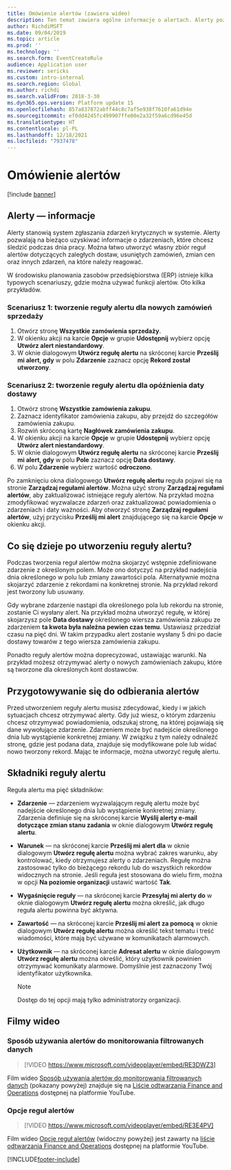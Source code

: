 ```yaml
---
title: Omówienie alertów (zawiera wideo)
description: Ten temat zawiera ogólne informacje o alertach. Alerty pozwalają na bieżąco uzyskiwać informacje o zdarzeniach, które chcesz śledzić podczas dnia pracy.
author: RichdiMSFT
ms.date: 09/04/2019
ms.topic: article
ms.prod: ''
ms.technology: ''
ms.search.form: EventCreateRule
audience: Application user
ms.reviewer: sericks
ms.custom: intro-internal
ms.search.region: Global
ms.author: richdi
ms.search.validFrom: 2018-3-30
ms.dyn365.ops.version: Platform update 15
ms.openlocfilehash: 857a837872abff44c8c7af5e938f7610fa61d94e
ms.sourcegitcommit: ef0dd4245fc499907ffe00e2a32f59a6cd96e45d
ms.translationtype: HT
ms.contentlocale: pl-PL
ms.lasthandoff: 12/18/2021
ms.locfileid: "7937478"
---
```

# <a name="alerts-overview"></a>Omówienie alertów

[!include [banner](../includes/banner.md)]

## <a name="about-alerts"></a>Alerty — informacje
Alerty stanowią system zgłaszania zdarzeń krytycznych w systemie. Alerty pozwalają na bieżąco uzyskiwać informacje o zdarzeniach, które chcesz śledzić podczas dnia pracy. Można łatwo utworzyć własny zbiór reguł alertów dotyczących zaległych dostaw, usuniętych zamówień, zmian cen oraz innych zdarzeń, na które należy reagować.

W środowisku planowania zasobów przedsiębiorstwa (ERP) istnieje kilka typowych scenariuszy, gdzie można używać funkcji alertów. Oto kilka przykładów.

### <a name="scenario-1-create-an-alert-rule-for-new-sales-orders"></a>Scenariusz 1: tworzenie reguły alertu dla nowych zamówień sprzedaży

1. Otwórz stronę **Wszystkie zamówienia sprzedaży**.
2. W okienku akcji na karcie **Opcje** w grupie **Udostępnij** wybierz opcję **Utwórz alert niestandardowy**.
3. W oknie dialogowym **Utwórz regułę alertu** na skróconej karcie **Prześlij mi alert, gdy** w polu **Zdarzenie** zaznacz opcję **Rekord został utworzony**.

### <a name="scenario-2-create-an-alert-rule-for-postponement-of-a-delivery-date"></a>Scenariusz 2: tworzenie reguły alertu dla opóźnienia daty dostawy

1. Otwórz stronę **Wszystkie zamówienia zakupu**.
2. Zaznacz identyfikator zamówienia zakupu, aby przejdź do szczegółów zamówienia zakupu.
3. Rozwiń skróconą kartę **Nagłówek zamówienia zakupu**.
4. W okienku akcji na karcie **Opcje** w grupie **Udostępnij** wybierz opcję **Utwórz alert niestandardowy**.
5. W oknie dialogowym **Utwórz regułę alertu** na skróconej karcie **Prześlij mi alert, gdy** w polu **Pole** zaznacz opcję **Data dostawy**.
6. W polu **Zdarzenie** wybierz wartość **odroczono**.
    
Po zamknięciu okna dialogowego **Utwórz regułę alertu** reguła pojawi się na stronie **Zarządzaj regułami alertów**. Można użyć strony **Zarządzaj regułami alertów**, aby zaktualizować istniejące reguły alertów. Na przykład można zmodyfikować wyzwalacze zdarzeń oraz zaktualizować powiadomienia o zdarzeniach i daty ważności. Aby otworzyć stronę **Zarządzaj regułami alertów**, użyj przycisku **Prześlij mi alert** znajdującego się na karcie **Opcje** w okienku akcji.

## <a name="what-occurs-when-an-alert-rule-is-created"></a>Co się dzieje po utworzeniu reguły alertu?

Podczas tworzenia reguł alertów można skojarzyć wstępnie zdefiniowane zdarzenie z określonym polem. Może ono dotyczyć na przykład nadejścia dnia określonego w polu lub zmiany zawartości pola. Alternatywnie można skojarzyć zdarzenie z rekordami na konkretnej stronie. Na przykład rekord jest tworzony lub usuwany.

Gdy wybrane zdarzenie nastąpi dla określonego pola lub rekordu na stronie, zostanie Ci wysłany alert. Na przykład można utworzyć regułę, w której skojarzysz pole **Data dostawy** określonego wiersza zamówienia zakupu ze zdarzeniem **ta kwota była należna pewien czas temu**. Ustawiasz przedział czasu na pięć dni. W takim przypadku alert zostanie wysłany 5 dni po dacie dostawy towarów z tego wiersza zamówienia zakupu.

Ponadto reguły alertów można doprecyzować, ustawiając warunki. Na przykład możesz otrzymywać alerty o nowych zamówieniach zakupu, które są tworzone dla określonych kont dostawców.

## <a name="preparing-for-an-alert"></a>Przygotowywanie się do odbierania alertów

Przed utworzeniem reguły alertu musisz zdecydować, kiedy i w jakich sytuacjach chcesz otrzymywać alerty. Gdy już wiesz, o którym zdarzeniu chcesz otrzymywać powiadomienia, odszukaj stronę, na której pojawiają się dane wywołujące zdarzenie. Zdarzeniem może być nadejście określonego dnia lub wystąpienie konkretnej zmiany. W związku z tym należy odnaleźć stronę, gdzie jest podana data, znajduje się modyfikowane pole lub widać nowo tworzony rekord. Mając te informacje, można utworzyć regułę alertu.

## <a name="components-of-an-alert-rule"></a>Składniki reguły alertu

Reguła alertu ma pięć składników:

- **Zdarzenie** — zdarzeniem wyzwalającym regułę alertu może być nadejście określonego dnia lub wystąpienie konkretnej zmiany. Zdarzenia definiuje się na skróconej karcie **Wyślij alerty e-mail dotyczące zmian stanu zadania** w oknie dialogowym **Utwórz regułę alertu**.
- **Warunek** — na skróconej karcie **Prześlij mi alert dla** w oknie dialogowym **Utwórz regułę alertu** można wybrać zakres warunku, aby kontrolować, kiedy otrzymujesz alerty o zdarzeniach. Regułę można zastosować tylko do bieżącego rekordu lub do wszystkich rekordów widocznych na stronie. Jeśli reguła jest stosowana do wielu firm, można w opcji **Na poziomie organizacji** ustawić wartość **Tak**.
- **Wygaśnięcie reguły** — na skróconej karcie **Przesyłaj mi alerty do** w oknie dialogowym **Utwórz regułę alertu** można określić, jak długo reguła alertu powinna być aktywna.
- **Zawartość** — na skróconej karcie **Prześlij mi alert za pomocą** w oknie dialogowym **Utwórz regułę alertu** można określić tekst tematu i treść wiadomości, które mają być używane w komunikatach alarmowych.
- **Użytkownik** — na skróconej karcie **Adresat alertu** w oknie dialogowym **Utwórz regułę alertu** można określić, który użytkownik powinien otrzymywać komunikaty alarmowe. Domyślnie jest zaznaczony Twój identyfikator użytkownika.

    > [!NOTE]
    > Dostęp do tej opcji mają tylko administratorzy organizacji.

## <a name="videos"></a>Filmy wideo

### <a name="how-to-use-alerts-to-monitor-filtered-data"></a>Sposób używania alertów do monitorowania filtrowanych danych

> [!VIDEO https://www.microsoft.com/videoplayer/embed/RE3DWZ3]

Film wideo [Sposób używania alertów do monitorowania filtrowanych danych](https://youtu.be/ZYKMcv6kl9s) (pokazany powyżej) znajduje się na [Liście odtwarzania Finance and Operations](https://www.youtube.com/playlist?list=PLcakwueIHoT_SYfIaPGoOhloFoCXiUSyW) dostępnej na platformie YouTube.

### <a name="alert-rule-options"></a>Opcje reguł alertów

> [!VIDEO https://www.microsoft.com/videoplayer/embed/RE3E4PV]

Film wideo [Opcje reguł alertów](https://youtu.be/cpzimwOjicM) (widoczny powyżej) jest zawarty na [liście odtwarzania Finance and Operations](https://www.youtube.com/playlist?list=PLcakwueIHoT_SYfIaPGoOhloFoCXiUSyW) dostępnej na platformie YouTube.




[!INCLUDE[footer-include](../../../includes/footer-banner.md)]
